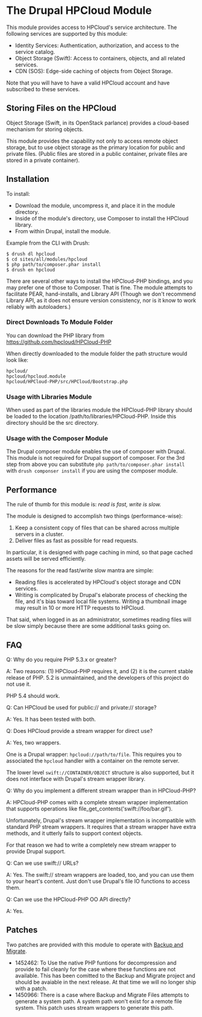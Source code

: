 # The Drupal HPCloud Module

This module provides access to HPCloud's service architecture. The
following services are supported by this module:

- Identity Services: Authentication, authorization, and access to the
  service catalog.
- Object Storage (Swift): Access to containers, objects, and all related
  services.
- CDN (SOS): Edge-side caching of objects from Object Storage.

Note that you will have to have a valid HPCloud account and have
subscribed to these services.

## Storing Files on the HPCloud

Object Storage (Swift, in its OpenStack parlance) provides a cloud-based
mechanism for storing objects.

This module provides the capability not only to access remote object
storage, but to use object storage as the primary location for public
and private files. (Public files are stored in a public container,
private files are stored in a private container).

## Installation

To install:

- Download the module, uncompress it, and place it in the module
  directory.
- Inside of the module's directory, use Composer to install the HPCloud
  library.
- From within Drupal, install the module.


Example from the CLI with Drush:
~~~
$ drush dl hpcloud
$ cd sites/all/modules/hpcloud
$ php path/to/composer.phar install
$ drush en hpcloud
~~~

There are several other ways to install the HPCloud-PHP bindings, and
you may prefer one of those to Composer. That is fine. The module
attempts to facilitate PEAR, hand-installs, and Library API (Though
we don't recommend Library API, as it does not ensure version
consistency, nor is it know to work reliably with autoloaders.)

### Direct Downloads To Module Folder

You can download the PHP library from  https://github.com/hpcloud/HPCloud-PHP

When directly downloaded to the module folder the path structure would look like:

~~~
hpcloud/
hpcloud/hpcloud.module
hpcloud/HPCloud-PHP/src/HPCloud/Bootstrap.php
~~~

### Usage with Libraries Module

When used as part of the libraries module the HPCloud-PHP library should be
loaded to the location /path/to/libraries/HPCloud-PHP. Inside this directory
should be the src directory.

### Usage with the Composer Module

The Drupal composer module enables the use of composer with Drupal. This module
is not required for Drupal support of composer. For the 3rd step from above you
can substitute `php path/to/composer.phar install` with `drush componser install`
if you are using the composer module.

## Performance

The rule of thumb for this module is: *read is fast, write is slow.*

The module is designed to accomplish two things (performance-wise):

1. Keep a consistent copy of files that can be shared across multiple
   servers in a cluster.
2. Deliver files as fast as possible for read requests.

In particular, it is designed with page caching in mind, so that page
cached assets will be served efficiently.

The reasons for the read fast/write slow mantra are simple:

- Reading files is accelerated by HPCloud's object storage and CDN
  services.
- Writing is complicated by Drupal's elaborate process of checking the
  file, and it's bias toward local file systems. Writing a thumbnail
  image may result in 10 or more HTTP requests to HPCloud.

That said, when logged in as an administrator, sometimes reading files
will be slow simply because there are some additional tasks going on.

## FAQ

Q: Why do you require PHP 5.3.x or greater?

A: Two reasons: (1) HPCloud-PHP requires it, and (2) it is the current
stable release of PHP. 5.2 is unmaintained, and the developers of this
project do not use it.

PHP 5.4 should work.

Q: Can HPCloud be used for public:// and private:// storage?

A: Yes. It has been tested with both.

Q: Does HPCloud provide a stream wrapper for direct use?

A: Yes, two wrappers.

One is a Drupal wrapper: `hpcloud://path/to/file`. This requires you
to associated the `hpcloud` handler with a container on the remote
server.

The lower level `swift://CONTAINER/OBJECT` structure is also supported,
but it does not interface with Drupal's stream wrapper library.

Q: Why do you implement a different stream wrapper than in HPCloud-PHP?

A: HPCloud-PHP comes with a complete stream wrapper implementation that
supports operations like file_get_contents('swift://foo/bar.gif').

Unfortunately, Drupal's stream wrapper implementation is incompatible
with standard PHP stream wrappers. It requires that a stream wrapper
have extra methods, and it utterly fails to support context objects.

For that reason we had to write a completely new stream wrapper to
provide Drupal support.

Q: Can we use swift:// URLs?

A: Yes. The swift:// stream wrappers are loaded, too, and you can use
them to your heart's content. Just don't use Drupal's file IO functions
to access them.

Q: Can we use the HPCloud-PHP OO API directly?

A: Yes.

## Patches

Two patches are provided with this module to operate with 
[Backup and Migrate](http://drupal.org/project/backup_migrate).

- 1452462: To Use the native PHP funtions for decompression and provide to fail
  cleanly for the case where these functions are not available. This has been 
  comitted to the Backup and Migrate project and should be avaiable in the next
  release. At that time we will no longer ship with a patch.
- 1450966: There is a case where Backup and Migrate Files attempts to generate
  a system path. A system path won't exist for a remote file system. This patch
  uses stream wrappers to generate this path.